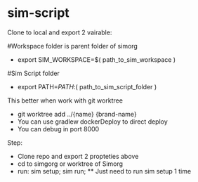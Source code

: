 # sim-script

Clone to local and export 2 vairable:

#Workspace folder is parent folder of simorg
+ export SIM_WORKSPACE=$( path_to_sim_workspace )

#Sim Script folder
+ export PATH=$PATH:$( path_to_sim_script_folder )

This better when work with git worktree
+ git worktree add ../{name} {brand-name}
+ You can use gradlew dockerDeploy to direct deploy
+ You can debug in port 8000


Step:
+ Clone repo and export 2 propteties above
+ cd to simgorg or worktree of Simorg
+ run: 
   sim setup; sim run;
** Just need to run sim setup 1 time   
